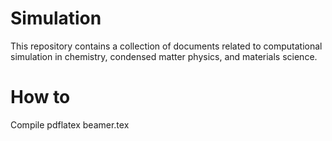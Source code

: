 # Simulation
This repository contains a collection of documents related to computational simulation in chemistry, condensed matter physics, and materials science.


# How to
Compile pdflatex beamer.tex
